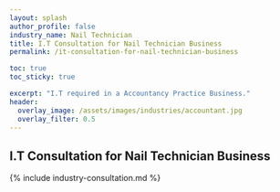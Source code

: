 ```yaml
---
layout: splash 
author_profile: false 
industry_name: Nail Technician
title: I.T Consultation for Nail Technician Business
permalink: /it-consultation-for-nail-technician-business

toc: true
toc_sticky: true

excerpt: "I.T required in a Accountancy Practice Business."
header:
  overlay_image: /assets/images/industries/accountant.jpg
  overlay_filter: 0.5 
---
```


## I.T Consultation for Nail Technician Business

{% include industry-consultation.md %}
